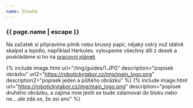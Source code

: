 ```yaml
---
name: Stavba
---
```

### {{ page.name | escape }}

Na začatek si připravíme pilnik nebo brusný papír, nějaký ostrý nuž idálně skalpel a lepidlo, například Herkules. vyloupeme všechny díli z desek a poskládáme si ho na 
[pracovní plánek](https://github.com/RoboticsBrno/pracovni_planek/tree/a10813ee59aff0e1a680b373e9a2622ac3895de0)



{% include image.html url="/img/guides/1.JPG" description="popisek obrázku" url2="https://robotickytabor.cz/img/main_logo.png" description2="popisek jeden a půltého obrázku" %} 
{% include image.html url="https://robotickytabor.cz/img/main_logo.png" description="popisek druhého obrázku, a zajíma mne jestli se bude zalamovat do bloku nebo ne....ale zdá se, že asi ano" %}